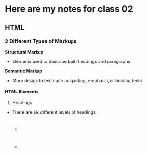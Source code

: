 # Here are my notes for class 02

## HTML 

### 2 Different Types of Markups 

**Structural Markup** 

  - Elements used to describe both headings and paragraphs 

**Semantic Markup**

  - More design to text such as quoting, emphasis, or bolding texts

#### HTML Elements 

1. Headings 
  - There are six different levels of headings
    - <h1>
    - <h2>